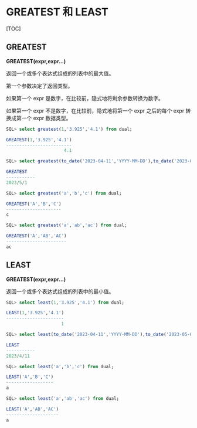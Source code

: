 # GREATEST 和 LEAST

[TOC]

## GREATEST

**GREATEST(expr,expr...)**

返回一个或多个表达式组成的列表中的最大值。

第一个参数决定了返回类型。

如果第一个 expr 是数字，在比较前，隐式地将剩余参数转换为数字。

如果第一个 expr 不是数字，在比较前，隐式地将第一个 expr 之后的每个 expr 转换成第一个 expr 数据类型。 

```sql
SQL> select greatest(1,'3.925','4.1') from dual;

GREATEST(1,'3.925','4.1')
-------------------------
                      4.1

SQL> select greatest(to_date('2023-04-11','YYYY-MM-DD'),to_date('2023-05-01','YYYY-MM-DD')) as GREATEST from dual;

GREATEST
-----------
2023/5/1

SQL> select greatest('a','b','c') from dual;

GREATEST('A','B','C')
---------------------
c

SQL> select greatest('a','ab','ac') from dual;

GREATEST('A','AB','AC')
-----------------------
ac
```

## LEAST

**GREATEST(expr,expr...)**

返回一个或多个表达式组成的列表中的最小值。

```sql
SQL> select least(1,'3.925','4.1') from dual;

LEAST(1,'3.925','4.1')
----------------------
                     1

SQL> select least(to_date('2023-04-11','YYYY-MM-DD'),to_date('2023-05-01','YYYY-MM-DD')) as LEAST from dual;

LEAST
-----------
2023/4/11 

SQL> select least('a','b','c') from dual;

LEAST('A','B','C')
------------------
a

SQL> select least('a','ab','ac') from dual;

LEAST('A','AB','AC')
--------------------
a                    
```